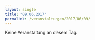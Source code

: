 ```yaml
---
layout: single
title: "09.06.2017"
permalink: /veranstaltungen/2017/06/09/
---
```


Keine Veranstaltung an diesem Tag.
